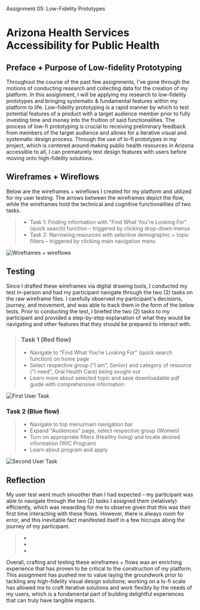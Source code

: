 Assignment 05: Low-Fidelity Prototypes

# Arizona Health Services Accessibility for Public Health

## Preface + Purpose of Low-fidelity Prototyping
Throughout the course of the past few assignments, I've gone through the motions of conducting research and collecting data for the creation of my platform. In this assignment, I will be applying my research to low-fidelity prototypes and bringing systematic & fundamental features within my platform to life. Low-fidelity prototyping is a rapid manner by which to test potential features of a product with a target audience member prior to fully investing time and money into the fruition of said functionalities. The process of low-fi prototyping is crucial to receiving preliminary feedback from members of the target audience and allows for a iterative visual and systematic design process. Through the use of lo-fi prototypes in my project, which is centered around making public health resources in Arizona accessible to all, I can prematurely test design features with users before moving onto high-fidelity solutions.

## Wireframes + Wireflows

Below are the wireframes + wireflows I created for my platform and utilized for my user testing. The arrows between the wireframes depict the flow, while the wireframes hold the technical and cognitive functionalities of two tasks.

> - Task 1: Finding information with "Find What You're Looking For" (quick search) function – triggered by clicking drop-down menus
> - Task 2: Narrowing resources with selective demographic + topic filters – triggered by clicking main navigation menu

![Wireframes + wireflows](wireframesandflows.jpg)

## Testing

Since I drafted these wireframes via digital drawing tools, I conducted my test in-person and had my participant navigate through the two (2) tasks on the raw wireframe files. I carefully observed my participant's decisions, journey, and movement, and was able to track them in the form of the below tests. Prior to conducting the test, I briefed the two (2) tasks to my participant and provided a step-by-step explanation of what they would be navigating and other features that they should be prepared to interact with.

> ### Task 1 (Red flow)
> - Navigate to "Find What You're Looking For" (quick search function) on home page
> - Select respective group ("I am", Senior) and category of resource ("I need", Oral Health Care) being sought out
> - Learn more about selected topic and save downloadable pdf guide with comprehensive information

![First User Task](firsttask.jpg)

### Task 2 (Blue flow)
> - Navigate to top menu/main navigation bar
> - Expand "Audiences" page, select respective group (Women)
> - Turn on appropriate filters (Healthy living) and locate desired information (WIC Program)
> - Learn about program and apply

![Second User Task](task02.jpg)

## Reflection
My user test went much smoother than I had expected – my participant was able to navigate through the two (2) tasks I assigned them (relatively) efficiently, which was rewarding for me to observe given that this was their first time interacting with these flows. However, there is always room for error, and this inevitable fact manifested itself in a few hiccups along the journey of my participant.
> -
> -
> -

Overall, crafting and testing these wireframes + flows was an enriching experience that has proven to be critical to the construction of my platform. This assignment has pushed me to value laying the groundwork prior to tackling any high-fidelity visual design solutions; working on a lo-fi scale has allowed me to craft iterative solutions and work flexibly by the needs of my users, which is a fundamental part of building delightful experiences that can truly have tangible impacts.
